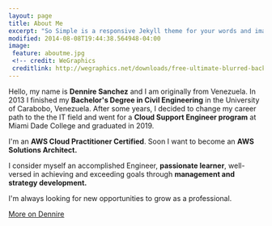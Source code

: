 ```yaml
---
layout: page
title: About Me
excerpt: "So Simple is a responsive Jekyll theme for your words and images."
modified: 2014-08-08T19:44:38.564948-04:00
image:
 feature: aboutme.jpg
 <!-- credit: WeGraphics
 creditlink: http://wegraphics.net/downloads/free-ultimate-blurred-background-pack/ -->
---
```

Hello, my name is **Dennire Sanchez** and I am originally from Venezuela. 
In 2013 I finished my **Bachelor's Degree in Civil Engineering** in the University of Carabobo, Venezuela. 
After some years, I decided to change my career path to the the IT field and went for a **Cloud Support Engineer program** at Miami Dade College and graduated in 2019.

I'm an **AWS Cloud Practitioner Certified**. Soon I want to become an **AWS Solutions Architect.**

I consider myself an accomplished Engineer, **passionate learner**, well-versed in achieving and exceeding goals through **management and strategy development.**

I'm always looking for new opportunities to grow as a professional.

<a markdown="0" href="https://www.linkedin.com/in/dennire-sanchez-202395127" class="btn">More on Dennire</a>

[^1]: Example: *domain.com/category-name/post-title*



